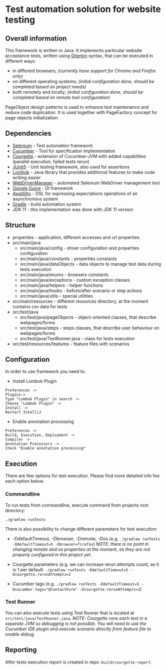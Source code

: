 # Test automation solution for website testing

## Overall information
This framework is written in Java. It implements particular website acceptance tests, written using [Gherkin] syntax, that can be executed in different ways: 
* in different browsers; _(currently have support for Chrome and Firefox only)_
* on different operating systems; _(initial configuration done, should be completed based on project needs)_
* both remotely and locally; _(initial configuration done, should be completed based on remote tool configuration)_

PageObject design patterns is used to enhance test maintenance and reduce code duplication. It is used together with PageFactory concept for page objects initialization.

## Dependencies

* [Selenium] - Test automation framework
* [Cucumber] - Tool for specification implementation
* [Courgette] - extension of Cucumber-JVM with added capabilities (parallel execution, failed tests rerun)
* [JUnit5] - Unit testing framework, also used for assertions
* [Lombok] - Java library that provides additional features to make code writing easier
* [WebDriverManager] - automated Selenium WebDriver management tool
* [Google Guice] - DI framework
* [Awaitility] - DSL for expressing expectations  operations of an asynchronous system
* [Gradle] - build automation system
* JDK 11 - this implementation was done with JDK 11 version

## Structure

* properties - application, different accesses and url properties
* src/main/java
    * src/main/java/config - driver configuration and properties configuration
    * src/main/java/constants - properties constants
    * src/main/java/dataObjects - data objects to manage test data during tests execution
    * src/main/java/enums - browsers constants
    * src/main/java/exceptions - custom exception classes
    * src/main/java/helpers - helper functions
    * src/main/java/hooks - before/after scenario or step actions
    * src/main/java/utils - special utilities
* src/main/resources - different resources directory, at the moment contains csv data for tests
* src/test/java
    * src/test/java/pageObjects - object-oriented classes, that describe webpages/forms
    * src/test/java/steps - steps classes, that describe user behaviour on webpages/forms
    * src/test/java/TestRunner.java - class for tests execution
* src/test/resources/features - feature files with scenarios

## Configuration
In order to use framework you need to:
* Install Lombok Plugin
```
Preferences ->  
Plugins-> 
Type "Lombok Plugin" in search -> 
Choose "Lombok Plugin" -> 
Install -> 
Restart IntelliJ
```

* Enable annotation processing
```
Preferences ->  
Build, Execution, Deployment -> 
Compiler -> 
Annotation Processors -> 
Check "Enable annotation processing"
```

## Execution
There are few options for test execution. Please find more detailed info foe each option below.

### Commandline

To run tests from commandline, execute command from projects root directory:

`./gradlew runTests`

There is also possibility to change different parameters for test execution: 

* -DdefaultTimeout, -Dbrowser, -Dremote, -Dos (e.g. `./gradlew runTests -DdefaultTimeout=5 -Dbrowser=firefox`) _NOTE: there is no point in changing remote and os properties at the moment, as they are not properly configured in this project yet._

* Courgette parameters (e.g. we can increase rerun attempts count, as it is 1 per default: `./gradlew runTests -DdefaultTimeout=5 -Dcourgette.rerunAttempts=2`

* Cucumber tags (e.g. `./gradlew runTests -DdefaultTimeout=5 -Dcucumber.tags="@ContactForm" -Dcourgette.rerunAttempts=2`)

### Test Runner

You can also execute tests using Test Runner that is located at `src/test/java/TestRunner.java`.
_NOTE: Courgette runs each test in a separate JVM so debugging is not possible. You will need to use the Cucumber IDE plugin and execute scenario directly from feature file to enable debug._ 

## Reporting

After tests execution report is created in repo: `build/courgette-report`.

[Selenium]: <https://www.selenium.dev/>
[JUnit5]: <https://junit.org/junit5/>
[Google Guice]: <https://github.com/google/guice/>
[Awaitility]: <https://github.com/awaitility/awaitility/>
[Allure]: <http://allure.qatools.ru/>
[Gradle]: <https://gradle.org/>
[Gherkin]: <https://cucumber.io/docs/gherkin/>
[Cucumber]: <https://cucumber.io/>
[Courgette]: <https://github.com/prashant-ramcharan/courgette-jvm>
[Lombok]: <https://projectlombok.org/>
[WebDriverManager]: <https://github.com/bonigarcia/webdrivermanager>
